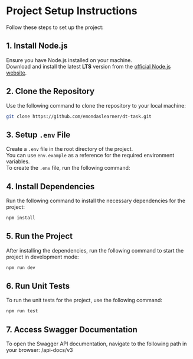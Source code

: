 # Project Setup Instructions

Follow these steps to set up the project:

## 1. Install Node.js
Ensure you have Node.js installed on your machine.  
Download and install the latest **LTS** version from the [official Node.js website](https://nodejs.org/).

## 2. Clone the Repository
Use the following command to clone the repository to your local machine:
```bash
git clone https://github.com/emondaslearner/dt-task.git
```

## 3. Setup `.env` File
Create a `.env` file in the root directory of the project.  
You can use `env.example` as a reference for the required environment variables.  
To create the `.env` file, run the following command:

## 4. Install Dependencies
Run the following command to install the necessary dependencies for the project:

```bash
npm install
```

## 5. Run the Project
After installing the dependencies, run the following command to start the project in development mode:

```bash
npm run dev
```

## 6. Run Unit Tests
To run the unit tests for the project, use the following command:

```bash
npm run test
```

## 7. Access Swagger Documentation
To open the Swagger API documentation, navigate to the following path in your browser: /api-docs/v3

